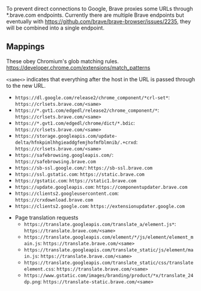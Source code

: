 To prevent direct connections to Google, Brave proxies some URLs through *.brave.com endpoints. Currently there are multiple Brave endpoints but eventually with https://github.com/brave/brave-browser/issues/2235, they will be combined into a single endpoint.

## Mappings

These obey Chromium's glob matching rules. https://developer.chrome.com/extensions/match_patterns

`<same<>` indicates that everything after the host in the URL is passed through to the new URL.

* `https://dl.google.com/release2/chrome_component/*crl-set*`: `https://crlsets.brave.com/<same>`
* `https://*.gvt1.com/edgedl/release2/chrome_component/*`: `https://crlsets.brave.com/<same>`
* `https://*.gvt1.com/edgedl/chrome/dict/*.bdic`: `https://crlsets.brave.com/<same>`
* `https://storage.googleapis.com/update-delta/hfnkpimlhhgieaddgfemjhofmfblmnib/.+crxd`: `https://crlsets.brave.com/<same>`
* `https://safebrowsing.googleapis.com/`: `https://safebrowsing.brave.com`
* `https://sb-ssl.google.com/`: `https://sb-ssl.brave.com`
* `https://ssl.gstatic.com`: `https://static.brave.com`
* `https://gstatic.com`: `https://static1.brave.com`
* `https://update.googleapis.com`: `https://componentupdater.brave.com`
* `https://clients2.googleusercontent.com`: `https://crxdownload.brave.com`
* `https://clients2.google.com`: `https://extensionupdater.google.com`
- Page translation requests
  * `https://translate.googleapis.com/translate_a/element.js*`: `https://translate.brave.com/<same>`
  * `https://translate.googleapis.com/element/*/js/element/element_main.js`: `https://translate.brave.com/<same>`
  * `https://translate.googleapis.com/translate_static/js/element/main.js`: `https://translate.brave.com/<same>`
  * `https://translate.googleapis.com/translate_static/css/translateelement.css`: `https://translate.brave.com/<same>`
  * `https://www.gstatic.com/images/branding/product/*x/translate_24dp.png`: `https://translate-static.brave.com/<same>`